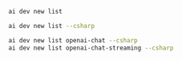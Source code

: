 ``` bash title="List all samples"
ai dev new list
```

``` bash title="List only C# samples"
ai dev new list --csharp
```

``` bash title="Filter the list by name"
ai dev new list openai-chat --csharp
ai dev new list openai-chat-streaming --csharp
```
